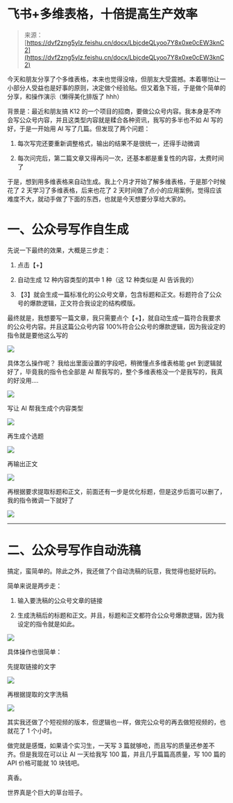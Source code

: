 # 飞书+多维表格，十倍提高生产效率

> 来源：[https://dvf2zng5ylz.feishu.cn/docx/LbjcdeQLyoo7Y8x0xe0cEW3knC2](https://dvf2zng5ylz.feishu.cn/docx/LbjcdeQLyoo7Y8x0xe0cEW3knC2)

今天和朋友分享了个多维表格，本来也觉得没啥，但朋友大受震撼。本着哪怕让一小部分人受益也是好事的原则，决定做个经验贴。但又着急下班，于是做个简单的分享，和操作演示（懒得美化排版了 hhh）

背景是：最近和朋友搞 K12 的一个项目的招商，要做公众号内容。我本身是不咋会写公众号内容，并且这类型内容就是糅合各种资讯，我写的多半也不如 AI 写的好，于是一开始用 AI 写了几篇。但发现了两个问题：

1.  每次写完还要重新调整格式，输出的结果不是很统一，还得手动微调

1.  每次问完后，第二篇文章又得再问一次，还基本都是重复性的内容，太费时间了

于是，想到用多维表格来自动生成。我上个月才开始了解多维表格，于是那个时候花了 2 天学习了多维表格，后来也花了 2 天时间做了点小的应用案例，觉得应该难度不大，就动手做了下面的东西，也就是今天想要分享给大家的。

# 一、公众号写作自生成

先说一下最终的效果，大概是三步走：

1.  点击【+】

1.  自动生成 12 种内容类型的其中 1 种（这 12 种类似是 AI 告诉我的）

1.  【3】就会生成一篇标准化的公众号文章，包含标题和正文。标题符合了公众号的爆款逻辑，正文符合我设定的结构模版。

最终就是，我想要写一篇文章，我只需要点个【+】，就自动生成一篇符合我要求的公众号内容。并且这篇公众号内容 100%符合公众号的爆款逻辑，因为我设定的指令就是要他这么写的

![](img/5be75335fbd87e2fc011c37cc533d510.png)

具体怎么操作呢？ 我给出里面设置的字段吧，稍微懂点多维表格能 get 到逻辑就好了，毕竟我的指令也全部是 AI 帮我写的，整个多维表格没一个是我写的，我真的好没用....

![](img/7a8470b4df0b0a5d367e044f972b577d.png)

写让 AI 帮我生成个内容类型

![](img/ab2e2c456dfd5253422f9b0c2be7881c.png)

再生成个选题

![](img/e5d56d42f01297f60066817d3a6d7240.png)

再输出正文

![](img/9761f20a02037ed4837f64598ea007d1.png)

再根据要求提取标题和正文，前面还有一步是优化标题，但是这步后面可以删了，我的指令微调一下就好了

![](img/f9a870a1bf346994224b903940037aa9.png)

* * *

# 二、公众号写作自动洗稿

搞定，蛮简单的。除此之外，我还做了个自动洗稿的玩意，我觉得也挺好玩的。

简单来说是两步走：

1.  输入要洗稿的公众号文章的链接

1.  生成洗稿后的标题和正文。并且，标题和正文都符合公众号爆款逻辑，因为我设定的指令就是如此。

![](img/a1319f62af41e81f87e46d7ea21722e3.png)

具体操作也很简单：

先提取链接的文字

![](img/1250b4590f67979dd510033c569885ca.png)

再根据提取的文字洗稿

![](img/024f2a07214b13b74d7730dca7d919ce.png)

其实我还做了个短视频的版本，但逻辑也一样，做完公众号的再去做短视频的，也就花了 1 个小时。

做完就是感慨，如果请个实习生，一天写 3 篇就够呛，而且写的质量还参差不齐。但是我现在可以让 AI 一天给我写 100 篇，并且几乎篇篇高质量，写 100 篇的 API 价格可能就 10 块钱吧。

真香。

世界真是个巨大的草台班子。